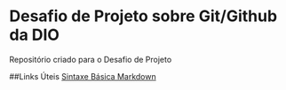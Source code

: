 # Desafio de Projeto sobre Git/Github da DIO
Repositório criado para o Desafio de Projeto


##Links Úteis
[Sintaxe Básica Markdown](https://www.markdownguide.org/basic-syntax/)
